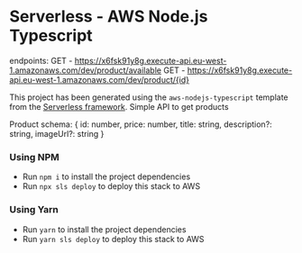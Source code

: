 # Serverless - AWS Node.js Typescript

endpoints:
  GET - https://x6fsk91y8g.execute-api.eu-west-1.amazonaws.com/dev/product/available
  GET - https://x6fsk91y8g.execute-api.eu-west-1.amazonaws.com/dev/product/{id}

This project has been generated using the `aws-nodejs-typescript` template from the [Serverless framework](https://www.serverless.com/).
Simple API to get products

Product schema: {
  id: number,
  price: number,
  title: string,
  description?: string,
  imageUrl?: string
}

### Using NPM

- Run `npm i` to install the project dependencies
- Run `npx sls deploy` to deploy this stack to AWS          

### Using Yarn

- Run `yarn` to install the project dependencies
- Run `yarn sls deploy` to deploy this stack to AWS

